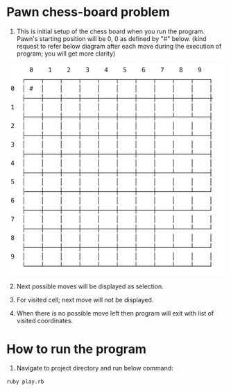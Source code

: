 # Pawn chess-board problem

1. This is initial setup of the chess board when you run the program. Pawn's starting position will be 0, 0 as defined by "#" below. (kind request to refer below diagram after each move during the execution of program; you will get more clarity)

![alt text](https://raw.githubusercontent.com/babarajay/pawn-chessboard-problem/master/img/chess_board.png)

2. Next possible moves will be displayed as selection.

3. For visited cell; next move will not be displayed.

4. When there is no possible move left then program will exit with list of visited coordinates.

# How to run the program

1. Navigate to project directory and run below command:

```
ruby play.rb
```
